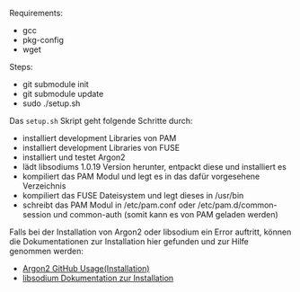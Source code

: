 Requirements:
- gcc
- pkg-config
- wget

Steps:
  - git submodule init
  - git submodule update
  - sudo ./setup.sh

Das `setup.sh` Skript geht folgende Schritte durch:
  - installiert development Libraries von PAM
  - installiert development Libraries von FUSE
  - installiert und testet Argon2
  - lädt libsodiums 1.0.19 Version herunter, entpackt diese und installiert es
  - kompiliert das PAM Modul und legt es in das dafür vorgesehene Verzeichnis
  - kompiliert das FUSE Dateisystem und legt dieses in /usr/bin
  - schreibt das PAM Modul in /etc/pam.conf oder /etc/pam.d/common-session und common-auth (somit kann es von PAM geladen werden)

Falls bei der Installation von Argon2 oder libsodium ein Error auftritt, können die Dokumentationen zur Installation hier gefunden und zur Hilfe genommen werden:
  - [Argon2 GitHub Usage(Installation)](https://github.com/P-H-C/phc-winner-argon2?tab=readme-ov-file#usage)
  - [libsodium Dokumentation zur Installation](https://libsodium.gitbook.io/doc/installation)
